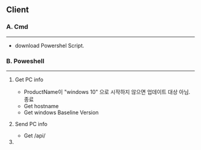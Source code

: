 ## Client

### A. Cmd
---
- download Powershel Script.

### B. Poweshell
---
1. Get PC info
   - ProductName이 "windows 10" 으로 시작하지 않으면 업데이트 대상 아님. 종료
   - Get hostname
   - Get windows Baseline Version
   

2. Send PC info
   - Get /api/
3. 